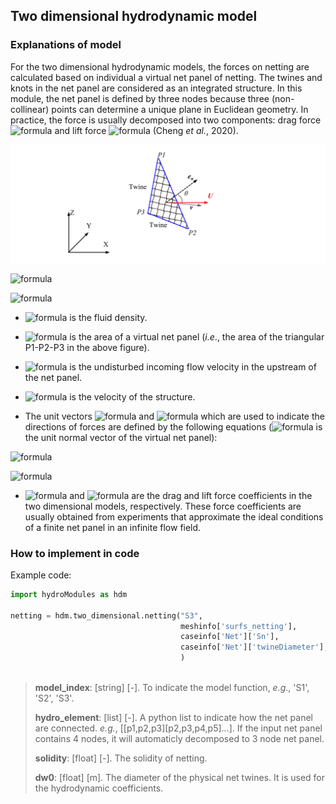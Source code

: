 ## Two dimensional hydrodynamic model

### Explanations of model 

For the two dimensional hydrodynamic models, the forces on netting are calculated based on individual a virtual net panel of netting. The twines and knots in the net panel are considered as an integrated structure. In this module, the net panel is defined by three nodes because three (non-collinear) points can determine a unique plane in Euclidean geometry. In practice, the force is usually decomposed into two components: drag force ![formula](https://render.githubusercontent.com/render/math?math=\vec{F_D}) and lift force ![formula](https://render.githubusercontent.com/render/math?math=\vec{F_L}) (Cheng *et al.*, 2020).

![Fig.4](./figures/Fig.4.png)


![formula](https://render.githubusercontent.com/render/math?math=\quad\Large\vec{F_D}=0.5C_{D}\rho_{w}A_{t}\left|\vec{U}-\vec{v}\right|^{2}\vec{i_D})


![formula](https://render.githubusercontent.com/render/math?math=\quad\Large\vec{F_L}=0.5C_{L}\rho_{w}A_{t}\left|\vec{U}-\vec{v}\right|^{2}\vec{i_L})


* ![formula](https://render.githubusercontent.com/render/math?math=\rho_{w}) is the fluid density.

* ![formula](https://render.githubusercontent.com/render/math?math=A_t) is the area of a virtual net panel (*i.e*., the area of the triangular P1-P2-P3 in the above figure).

* ![formula](https://render.githubusercontent.com/render/math?math=\vec{U}) is the undisturbed incoming flow velocity in the upstream of the net panel.

* ![formula](https://render.githubusercontent.com/render/math?math=\vec{v}) is the velocity of the structure.

* The unit vectors ![formula](https://render.githubusercontent.com/render/math?math=\vec{i_D}) and ![formula](https://render.githubusercontent.com/render/math?math=\vec{i_L}) which are used to indicate the directions of forces are defined by the following equations (![formula](https://render.githubusercontent.com/render/math?math=\vec{e_n}) is the unit normal vector of the virtual net panel):


![formula](https://render.githubusercontent.com/render/math?math=\Large\vec{i_D}=\frac{\vec{U}-\vec{v}}{\left|\vec{U}-\vec{v}\right|})

![formula](https://render.githubusercontent.com/render/math?math=\Large\vec{i_L}=\frac{(\vec{U}-\vec{v})\times\vec{e_n}\times(\vec{U}-\vec{v})}{\left|(\vec{U}-\vec{v})\times\vec{e_n}\times(\vec{U}-\vec{v})\right|})




* ![formula](https://render.githubusercontent.com/render/math?math=\vec{C_D}) and ![formula](https://render.githubusercontent.com/render/math?math=\vec{C_L}) are the drag and lift force coefficients in the two dimensional models, respectively. These force coefficients are usually obtained from experiments that approximate the ideal conditions of a finite net panel in an infinite flow field.

### How to implement in code

Example code:

```python
import hydroModules as hdm

netting = hdm.two_dimensional.netting("S3",
                                      meshinfo['surfs_netting'],
                                      caseinfo['Net']['Sn'],
                                      caseinfo['Net']['twineDiameter'],
                                      )
                                      
```

> **model_index**: [string] [-]. To indicate the model function, *e.g*., 'S1', 'S2', 'S3'.
>
> **hydro_element**: [list] [-]. A python list to indicate how the net panel are connected. *e.g.*, [[p1,p2,p3][p2,p3,p4,p5]...]. If the input net panel contains 4 nodes, it will automaticly decomposed to 3 node net panel.
>
> **solidity**: [float] [-]. The solidity of netting.
>
> **dw0**: [float] [m]. The diameter of the physical net twines. It is used for the hydrodynamic coefficients.

